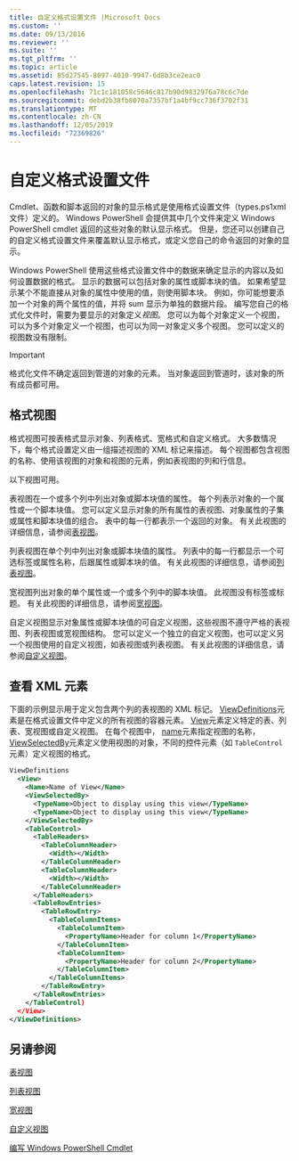 ```yaml
---
title: 自定义格式设置文件 |Microsoft Docs
ms.custom: ''
ms.date: 09/13/2016
ms.reviewer: ''
ms.suite: ''
ms.tgt_pltfrm: ''
ms.topic: article
ms.assetid: 85d27545-8097-4010-9947-6d8b3ce2eac0
caps.latest.revision: 15
ms.openlocfilehash: 71c1c181058c5646c817b90d9832976a78c6c7de
ms.sourcegitcommit: debd2b38fb8070a7357bf1a4bf9cc736f3702f31
ms.translationtype: MT
ms.contentlocale: zh-CN
ms.lasthandoff: 12/05/2019
ms.locfileid: "72369826"
---
```

# <a name="custom-formatting-files"></a>自定义格式设置文件

Cmdlet、函数和脚本返回的对象的显示格式是使用格式设置文件（types.ps1xml 文件）定义的。 Windows PowerShell 会提供其中几个文件来定义 Windows PowerShell cmdlet 返回的这些对象的默认显示格式。 但是，您还可以创建自己的自定义格式设置文件来覆盖默认显示格式，或定义您自己的命令返回的对象的显示。

Windows PowerShell 使用这些格式设置文件中的数据来确定显示的内容以及如何设置数据的格式。 显示的数据可以包括对象的属性或脚本块的值。  如果希望显示某个不能直接从对象的属性中使用的值，则使用脚本块。 例如，你可能想要添加一个对象的两个属性的值，并将 sum 显示为单独的数据片段。 编写您自己的格式化文件时，需要为要显示的对象定义*视图*。 您可以为每个对象定义一个视图，可以为多个对象定义一个视图，也可以为同一对象定义多个视图。 您可以定义的视图数没有限制。

> [!IMPORTANT]
> 格式化文件不确定返回到管道的对象的元素。 当对象返回到管道时，该对象的所有成员都可用。

## <a name="format-views"></a>格式视图

格式视图可按表格式显示对象、列表格式、宽格式和自定义格式。 大多数情况下，每个格式设置定义由一组描述视图的 XML 标记来描述。 每个视图都包含视图的名称、使用该视图的对象和视图的元素，例如表视图的列和行信息。

以下视图可用。

表视图在一个或多个列中列出对象或脚本块值的属性。 每个列表示对象的一个属性或一个脚本块值。 您可以定义显示对象的所有属性的表视图、对象属性的子集或属性和脚本块值的组合。 表中的每一行都表示一个返回的对象。 有关此视图的详细信息，请参阅[表视图](../format/creating-a-table-view.md)。

列表视图在单个列中列出对象或脚本块值的属性。 列表中的每一行都显示一个可选标签或属性名称，后跟属性或脚本块的值。 有关此视图的详细信息，请参阅[列表视图](../format/creating-a-list-view.md)。

宽视图列出对象的单个属性或一个或多个列中的脚本块值。 此视图没有标签或标题。 有关此视图的详细信息，请参阅[宽视图](../format/creating-a-wide-view.md)。

自定义视图显示对象属性或脚本块值的可自定义视图，这些视图不遵守严格的表视图、列表视图或宽视图结构。 您可以定义一个独立的自定义视图，也可以定义另一个视图使用的自定义视图，如表视图或列表视图。 有关此视图的详细信息，请参阅[自定义视图](../format/creating-custom-controls.md)。

## <a name="view-xml-elements"></a>查看 XML 元素

下面的示例显示用于定义包含两个列的表视图的 XML 标记。 [ViewDefinitions](../format/viewdefinitions-element-format.md)元素是在格式设置文件中定义的所有视图的容器元素。 [View](../format/view-element-format.md)元素定义特定的表、列表、宽视图或自定义视图。 在每个视图中， [name](../format/name-element-for-view-format.md)元素指定视图的名称， [ViewSelectedBy](../format/viewselectedby-element-format.md)元素定义使用视图的对象，不同的控件元素（如 `TableControl` 元素）定义视图的格式。

```xml
ViewDefinitions
  <View>
    <Name>Name of View</Name>
    <ViewSelectedBy>
      <TypeName>Object to display using this view</TypeName>
      <TypeName>Object to display using this view</TypeName>
    </ViewSelectedBy>
    <TableControl>
      <TableHeaders>
        <TableColumnHeader>
          <Width></Width>
        </TableColumnHeader>
        <TableColumnHeader>
          <Width></Width>
        </TableColumnHeader>
      </TableHeaders>
      <TableRowEntries>
        <TableRowEntry>
          <TableColumnItems>
            <TableColumnItem>
              <PropertyName>Header for column 1</PropertyName>
            </TableColumnItem>
            <TableColumnItem>
              <PropertyName>Header for column 2</PropertyName>
            </TableColumnItem>
          </TableColumnItems>
        </TableRowEntry>
      </TableRowEntries>
    </TableControl)
  </View>
</ViewDefinitions>

```

## <a name="see-also"></a>另请参阅

[表视图](../format/creating-a-table-view.md)

[列表视图](../format/creating-a-list-view.md)

[宽视图](../format/creating-a-wide-view.md)

[自定义视图](../format/creating-custom-controls.md)

[编写 Windows PowerShell Cmdlet](./writing-a-windows-powershell-cmdlet.md)
